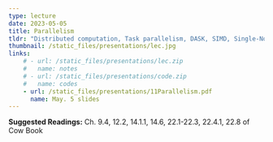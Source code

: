 ```yaml
---
type: lecture
date: 2023-05-05
title: Parallelism
tldr: "Distributed computation, Task parallelism, DASK, SIMD, Single-Node Multi-core"
thumbnail: /static_files/presentations/lec.jpg
links: 
    # - url: /static_files/presentations/lec.zip
    #   name: notes
    # - url: /static_files/presentations/code.zip
    #   name: codes
    - url: /static_files/presentations/11Parallelism.pdf
      name: May. 5 slides
---
```

<!-- **Suggested Readings:**
- [Readings 1](http://example.com)
- [Readings 2](http://example.com) -->
 <!-- (MapReduce, SPARQL) -->

**Suggested Readings:**
Ch. 9.4, 12.2, 14.1.1, 14.6, 22.1-22.3, 22.4.1, 22.8 of Cow Book
